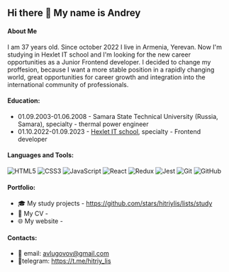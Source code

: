 ## Hi there 👋 My name is Andrey
#### About Me
I am 37 years old. Since october 2022 I live in Armenia, Yerevan. Now I'm studying in Hexlet IT school and I'm looking for the new career opportunities as a Junior Frontend developer. I decided to change my proffesion, because I want a more stable position in a rapidly changing world, great opportunities for career growth and integration into the international community of professionals. 

#### Education:
- 01.09.2003-01.06.2008 - Samara State Technical University (Russia, Samara), specialty - thermal power engineer
- 01.10.2022-01.09.2023 - [Hexlet IT school](https://github.com/Hexlet), specialty - Frontend developer

#### Languages and Tools:
![HTML5](https://img.shields.io/badge/html5-%23E34F26.svg?style=for-the-badge&logo=html5&logoColor=white)
![CSS3](https://img.shields.io/badge/css3-%231572B6.svg?style=for-the-badge&logo=css3&logoColor=white)
![JavaScript](https://img.shields.io/badge/javascript-%23323330.svg?style=for-the-badge&logo=javascript&logoColor=%23F7DF1E)
![React](https://img.shields.io/badge/react-%2320232a.svg?style=for-the-badge&logo=react&logoColor=%2361DAFB)
![Redux](https://img.shields.io/badge/redux-%23593d88.svg?style=for-the-badge&logo=redux&logoColor=white)
![Jest](https://img.shields.io/badge/-jest-%23C21325?style=for-the-badge&logo=jest&logoColor=white)
![Git](https://img.shields.io/badge/git-%23F05033.svg?style=for-the-badge&logo=git&logoColor=white)
![GitHub](https://img.shields.io/badge/github-%23121011.svg?style=for-the-badge&logo=github&logoColor=white)

#### Portfolio:
- 🎓 My study projects - https://github.com/stars/hitriylis/lists/study
- 📄 My CV -
- 🌐 My website - 

#### Contacts:
- 📧 email: avlugovov@gmail.com
- 📱telegram: https://t.me/hitriy_lis

